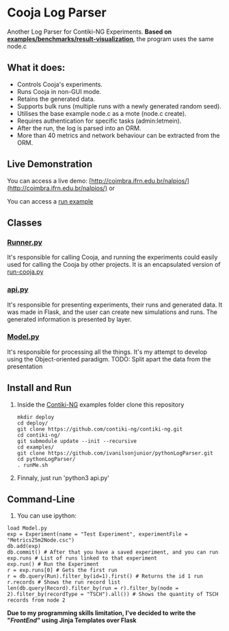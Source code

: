 # Cooja Log Parser

Another Log Parser for Contiki-NG Experiments.
**Based on [examples/benchmarks/result-visualization](https://github.com/contiki-ng/contiki-ng/tree/develop/examples/benchmarks/result-visualization)**, the program uses the same node.c


## What it does:

- Controls Cooja's experiments.
- Runs Cooja in non-GUI mode.
- Retains the generated data.
- Supports bulk runs (multiple runs with a newly generated random seed).
- Utilises the base example node.c as a mote (node.c create).
- Requires authentication for specific tasks (admin:letmein).
- After the run, the log is parsed into an ORM.
- More than 40 metrics and network behaviour can be extracted from the ORM.

## Live Demonstration
You can access a live demo: [http://coimbra.ifrn.edu.br/nalpios/](http://coimbra.ifrn.edu.br/nalpios/) or

You can access a [run example](http://coimbra.ifrn.edu.br/nalpios/run/3)

## Classes
### [Runner.py](https://github.com/ivanilsonjunior/pythonLogParser/blob/main/Runner.py)
It's responsible for calling Cooja, and running the experiments could easily used for calling the Cooja by other projects. It is an encapsulated version of [run-cooja.py](https://github.com/contiki-ng/contiki-ng/blob/develop/examples/benchmarks/result-visualization/run-cooja.py)
### [api.py](https://github.com/ivanilsonjunior/pythonLogParser/blob/main/api.py)
It's responsible for presenting experiments, their runs and generated data. It was made in Flask, and the user can create new simulations and runs. The generated information is presented by layer.
### [Model.py](https://github.com/ivanilsonjunior/pythonLogParser/blob/main/Model.py)
It's responsible for processing all the things. It's my attempt to develop using the Object-oriented paradigm.
TODO: Split apart the data from the presentation

## Install and Run
1. Inside the [Contiki-NG](https://github.com/contiki-ng/contiki-ng) examples folder clone this repository
    ```
   mkdir deploy
   cd deploy/
   git clone https://github.com/contiki-ng/contiki-ng.git
   cd contiki-ng/
   git submodule update --init --recursive
   cd examples/
   git clone https://github.com/ivanilsonjunior/pythonLogParser.git
   cd pythonLogParser/
   . runMe.sh
   ```
2. Finnaly, just run 'python3 api.py' 
 ## Command-Line
 1. You can use ipython:
   ```
   load Model.py
   exp = Experiment(name = "Test Experiment", experimentFile = "Metrics25m2Node.csc")
   db.add(exp)
   db.commit() # After that you have a saved experiment, and you can run
   exp.runs # List of runs linked to that experiment
   exp.run() # Run the Experiment
   r = exp.runs[0] # Gets the first run
   r = db.query(Run).filter_by(id=1).first() # Returns the id 1 run
   r.records # Shows the run record list
   len(db.query(Record).filter_by(run = r).filter_by(node = 2).filter_by(recordType = "TSCH").all()) # Shows the quantity of TSCH records from node 2
   ```


**Due to my programming skills limitation, I've decided to write the "_FrontEnd_" using Jinja Templates over Flask**
